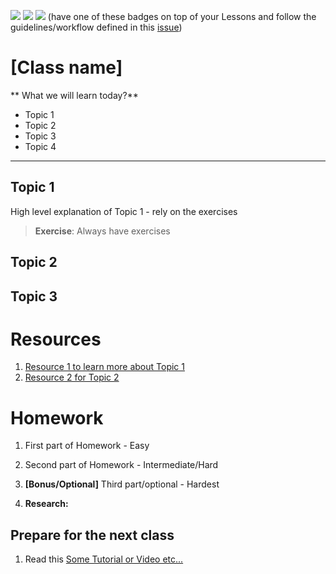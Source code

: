 ![](https://img.shields.io/badge/status-draft-darkred.svg) ![](https://img.shields.io/badge/status-review-orange.svg) ![](https://img.shields.io/badge/status-ready-green.svg) (have one of these badges on top of your Lessons and follow the guidelines/workflow defined in this [issue](https://github.com/Code-Your-Future/syllabus/issues/9))
# [Class name]
** What we will learn today?**
- Topic 1
- Topic 2
- Topic 3
- Topic 4
---

## Topic 1
High level explanation of Topic 1 - rely on the exercises
> **Exercise**: Always have exercises

## Topic 2
## Topic 3


# Resources
1. [Resource 1 to learn more about Topic 1](https://google.com)
2. [Resource 2 for Topic 2](https://google.com)

# Homework

1. First part of Homework - Easy

2. Second part of Homework - Intermediate/Hard

3. **[Bonus/Optional]** Third part/optional - Hardest

4. **Research:**

## Prepare for the next class
1. Read this [Some Tutorial or Video etc...](https://google.com)
